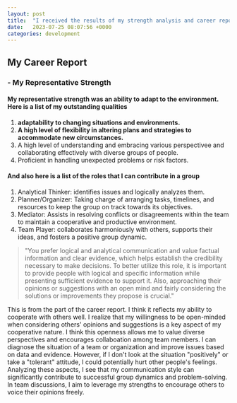 ```yaml
---
layout: post
title:  "I received the results of my strength analysis and career report!"
date:   2023-07-25 08:07:56 +0000
categories: development
---
```


## My Career Report

### - My Representative Strength

#### My representative strength was an **ability to adapt to the environment.** Here is a list of my outstanding qualities

1. **adaptability to changing situations and environments.**
2. **A high level of flexibility in altering plans and strategies to accommodate new circumstances.**
3. A high level of understanding and embracing various perspectivee and collaborating effectively with diverse groups of people.
4. Proficient in handling unexpected problems or risk factors.

#### And also here is a list of the **roles** that I can contribute in a group

1. Analytical Thinker: identifies issues and logically analyzes them.
2. Planner/Organizer: Taking charge of arranging tasks, timelines, and resources to keep the group on track towards its objectives.
3. Mediator: Assists in resolving conflicts or disagreements within the team to maintain a cooperative and productive environment.
4. Team Player: collaborates harmoniously with others, supports their ideas, and fosters a positive group dynamic.

> "You prefer logical and analytical communication and value factual information and clear evidence, which helps establish the credibility necessary to make decisions. To better utilize this role, it is important to provide people with logical and specific information while presenting sufficient evidence to support it. Also, approaching their opinions or suggestions with an open mind and fairly considering the solutions or improvements they propose is crucial."

This is from the part of the career report. I think it reflects my ability to cooperate with others well. I realize that my willingness to be open-minded when considering others' opinions and suggestions is a key aspect of my cooperative nature. I think this openness allows me to value diverse perspectives and encourages collaboation among team members. I can diagnose the situation of a team or organization and improve issues based on data and evidence. However, if I don't look at the situation "positively" or take a "tolerant" attitude, I could potentially hurt other people's feelings. Analyzing these aspects, I see that my communication style can significantly contribute to successful group dynamics and problem-solving. In team discussions, I aim to leverage my strengths to encourage others to voice their opinions freely.
